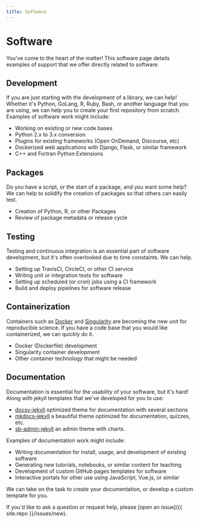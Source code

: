 ```yaml
---
title: Software
---
```


# Software

You've come to the heart of the matter! This software page details examples
of support that we offer directly related to software.

## Development

If you are just starting with the development of a library, we can help! Whether
it's Python, GoLang, R, Ruby, Bash, or another language that you are using, we
can help you to create your first repository from scratch. Examples of software
work might include:

 - Working on existing or new code bases
 - Python 2.x to 3.x conversion
 - Plugins for existing frameworks (Open OnDemand, Discourse, etc)
 - Dockerized web applications with Django, Flask, or similar framework
 - C++ and Fortran Python Extensions

## Packages

Do you have a script, or the start of a package, and you want some help? We can
help to solidify the creation of packages so that others can easily test.

 - Creation of Python, R, or other Packages
 - Review of package metadata or release cycle

## Testing

Testing and continuous integration is an essential part of software development,
but it's often overlooked due to time constaints. We can help.

 - Setting up TravisCI, CircleCI, or other CI service
 - Writing unit or integration tests for software
 - Setting up scheduled (or cron) jobs using a CI framework
 - Build and deploy pipelines for software release


## Containerization

Containers such as [Docker](https://hub.docker.com/) and 
[Singularity](https://www.sylabs.io/guides/3.0/user-guide/) are becoming the new unit
for reproducible science. If you have a code base that you would like containerized,
we can quickly do it.

 - Docker (Dockerfile) development
 - Singularity container development
 - Other container technology that might be needed

## Documentation

Documentation is essential for the usability of your software, but it's hard! 
Along with jekyll templates that we've developed for you to use:

 - [docsy-jekyll](https://vsoch.github.io/docsy-jekyll) optimized theme for documentation with several sections
 - [mkdocs-jekyll](https://vsoch.github.io/mkdocs-jekyll) a beautiful theme optimized for documentation, quizzes, etc.
 - [sb-admin-jekyll](https://vsoch.github.io/sb-admin-jekyll/) an admin theme with charts.

Examples of documentation work might include:

 - Writing documentation for install, usage, and development of existing software
 - Generating new tutorials, notebooks, or similar content for teaching
 - Development of custom GitHub pages templates for software
 - Interactive portals for other use using JavaScript, Vue.js, or similar

We can take on the task to create your documentation, or develop a custom template
for you. 

If you'd like to ask a question or request help, please [open an issue]({{ site.repo }}/issues/new).
